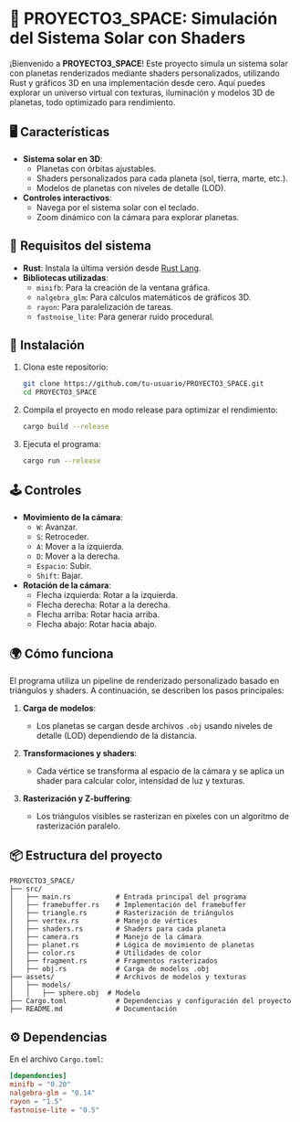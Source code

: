 
# 🌌 PROYECTO3_SPACE: Simulación del Sistema Solar con Shaders

¡Bienvenido a **PROYECTO3_SPACE**! Este proyecto simula un sistema solar con planetas renderizados mediante shaders personalizados, utilizando Rust y gráficos 3D en una implementación desde cero. Aquí puedes explorar un universo virtual con texturas, iluminación y modelos 3D de planetas, todo optimizado para rendimiento.

## 🖥️ Características

- **Sistema solar en 3D**:
  - Planetas con órbitas ajustables.
  - Shaders personalizados para cada planeta (sol, tierra, marte, etc.).
  - Modelos de planetas con niveles de detalle (LOD).
- **Controles interactivos**:
  - Navega por el sistema solar con el teclado.
  - Zoom dinámico con la cámara para explorar planetas.

## 📜 Requisitos del sistema

- **Rust**: Instala la última versión desde [Rust Lang](https://www.rust-lang.org/).
- **Bibliotecas utilizadas**:
  - `minifb`: Para la creación de la ventana gráfica.
  - `nalgebra_glm`: Para cálculos matemáticos de gráficos 3D.
  - `rayon`: Para paralelización de tareas.
  - `fastnoise_lite`: Para generar ruido procedural.

## 🔧 Instalación

1. Clona este repositorio:

   ```bash
   git clone https://github.com/tu-usuario/PROYECTO3_SPACE.git
   cd PROYECTO3_SPACE
   ```

2. Compila el proyecto en modo release para optimizar el rendimiento:

   ```bash
   cargo build --release
   ```

3. Ejecuta el programa:

   ```bash
   cargo run --release
   ```

## 🕹️ Controles

- **Movimiento de la cámara**:
  - `W`: Avanzar.
  - `S`: Retroceder.
  - `A`: Mover a la izquierda.
  - `D`: Mover a la derecha.
  - `Espacio`: Subir.
  - `Shift`: Bajar.
- **Rotación de la cámara**:
  - Flecha izquierda: Rotar a la izquierda.
  - Flecha derecha: Rotar a la derecha.
  - Flecha arriba: Rotar hacia arriba.
  - Flecha abajo: Rotar hacia abajo.

## 🌍 Cómo funciona

El programa utiliza un pipeline de renderizado personalizado basado en triángulos y shaders. A continuación, se describen los pasos principales:

1. **Carga de modelos**:
   - Los planetas se cargan desde archivos `.obj` usando niveles de detalle (LOD) dependiendo de la distancia.

2. **Transformaciones y shaders**:
   - Cada vértice se transforma al espacio de la cámara y se aplica un shader para calcular color, intensidad de luz y texturas.

3. **Rasterización y Z-buffering**:
   - Los triángulos visibles se rasterizan en píxeles con un algoritmo de rasterización paralelo.


## 📦 Estructura del proyecto

```
PROYECTO3_SPACE/
├── src/
│   ├── main.rs           # Entrada principal del programa
│   ├── framebuffer.rs    # Implementación del framebuffer
│   ├── triangle.rs       # Rasterización de triángulos
│   ├── vertex.rs         # Manejo de vértices
│   ├── shaders.rs        # Shaders para cada planeta
│   ├── camera.rs         # Manejo de la cámara
│   ├── planet.rs         # Lógica de movimiento de planetas
│   ├── color.rs          # Utilidades de color
│   ├── fragment.rs       # Fragmentos rasterizados
│   ├── obj.rs            # Carga de modelos .obj
├── assets/               # Archivos de modelos y texturas
│   ├── models/
│   │   ├── sphere.obj  # Modelo 
├── Cargo.toml            # Dependencias y configuración del proyecto
├── README.md             # Documentación
```

## ⚙️ Dependencias

En el archivo `Cargo.toml`:

```toml
[dependencies]
minifb = "0.20"
nalgebra-glm = "0.14"
rayon = "1.5"
fastnoise-lite = "0.5"


